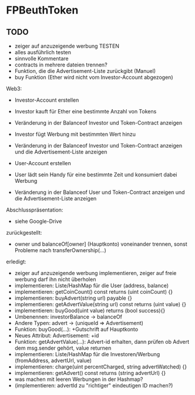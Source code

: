 # FPBeuthToken
  
  
## TODO 

- zeiger auf anzuzeigende werbung TESTEN
- alles ausführlich testen
- sinnvolle Kommentare
- contracts in mehrere dateien trennen?
- Funktion, die die Advertisement-Liste zurückgibt (Manuel)
- buy Funktion (Ether wird nicht vom Investor-Account abgezogen)

Web3:
- Investor-Account erstellen
- Investor kauft für Ether eine bestimmte Anzahl von Tokens
- Veränderung in der Balanceof Investor und Token-Contract anzeigen
- Investor fügt Werbung mit bestimmten Wert hinzu
- Veränderung in der Balanceof Investor und Token-Contract anzeigen und die Advertisement-Liste anzeigen

- User-Account erstellen
- User lädt sein Handy für eine bestimmte Zeit und konsumiert dabei Werbung
- Veränderung in der Balanceof User und Token-Contract anzeigen und die Advertisement-Liste anzeigen

Abschlusspräsentation:
- siehe Google-Drive

zurückgestellt:
- owner und balanceOf[owner] (Hauptkonto) voneinander trennen, sonst Probleme nach transferOwnership(...)

erledigt:

- zeiger auf anzuzeigende werbung implementieren, zeiger auf freie werbung darf ihn nicht überholen
- implementieren: Liste/HashMap für die User (address, balance)
- implementieren: getCoinCount() const returns (uint coinCount) {}
- implementieren: buyAdvert(string url) payable {}
- implementieren: getAdvertValue(string url) const returns (uint value) {}
- implementieren: buyGood(uint value) returns (bool success){}
- Umbenennen: investorBalance -> balanceOf
- Andere Typen: advert -> (uniqueId => Advertisement)
- Funktion: buyGood(...): +Gutschrift auf Hauptkonto
- Neues Attribut: Advertisement: +id
- Funktion: getAdvertValue(...): Advert-id erhalten, dann prüfen ob Advert dem msg.sender gehört, value returnen
- implementieren: Liste/HashMap für die Investoren/Werbung (fromAddress, advertUrl, value)
- implementieren: charge(uint percentCharged, string advertWatched) {}
- implementieren: getAdvert() const returns (string advertUrl) {}
- was machen mit leeren Werbungen in der Hashmap?
- (implementieren: advertId zu "richtiger" eindeutigen ID machen?)
